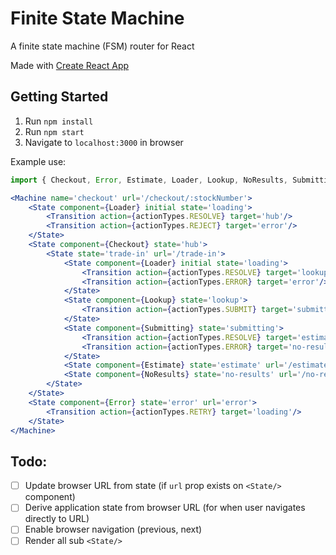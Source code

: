 # Finite State Machine
A finite state machine (FSM) router for React

Made with [Create React App](./CRA.md)

## Getting Started
1. Run `npm install`
2. Run `npm start`
3. Navigate to `localhost:3000` in browser

Example use:
```jsx
import { Checkout, Error, Estimate, Loader, Lookup, NoResults, Submitting } from 'components';

<Machine name='checkout' url='/checkout/:stockNumber'>
    <State component={Loader} initial state='loading'>
        <Transition action={actionTypes.RESOLVE} target='hub'/>
        <Transition action={actionTypes.REJECT} target='error'/>
    </State>
    <State component={Checkout} state='hub'>
        <State state='trade-in' url='/trade-in'>
            <State component={Loader} initial state='loading'>
                <Transition action={actionTypes.RESOLVE} target='lookup'/>
                <Transition action={actionTypes.ERROR} target='error'/>
            </State>
            <State component={Lookup} state='lookup'>
                <Transition action={actionTypes.SUBMIT} target='submitting'/>
            </State>
            <State component={Submitting} state='submitting'>
                <Transition action={actionTypes.RESOLVE} target='estimate'/>
                <Transition action={actionTypes.ERROR} target='no-results'/>
            </State>
            <State component={Estimate} state='estimate' url='/estimate'/>
            <State component={NoResults} state='no-results' url='/no-results'/>
        </State>
    </State>
    <State component={Error} state='error' url='error'>
        <Transition action={actionTypes.RETRY} target='loading'/>
    </State>
</Machine>
```

## Todo:
- [ ] Update browser URL from state (if `url` prop exists on `<State/>` component)
- [ ] Derive application state from browser URL (for when user navigates directly to URL)
- [ ] Enable browser navigation (previous, next)
- [ ] Render all sub `<State/>`
